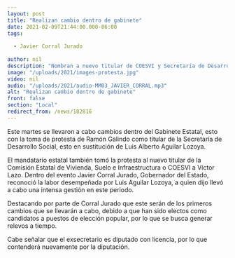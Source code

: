 ```yaml
---
layout: post
title: "Realizan cambio dentro de gabinete"
date: 2021-02-09T21:44:00.000-06:00
tags:
  
  - Javier Corral Jurado
  
author: nil
description: "Nombran a nuevo titular de COESVI y Secretaría de Desarrollo Social."
image: "/uploads/2021/images-protesta.jpg"
video: nil
audio: "/uploads/2021/audio-MM03_JAVIER_CORRAL.mp3"
alt: "Realizan cambio dentro de gabinete"
front: false
section: "Local"
redirect_from: /news/182816
---
```


Este martes se llevaron a cabo cambios dentro del Gabinete Estatal, esto con la toma de protesta de Ramón Galindo como titular de la Secretaría de Desarrollo Social, esto en sustitución de Luis Alberto Aguilar Lozoya.

El mandatario estatal también tomó la protesta al nuevo titular de la Comisión Estatal de Vivienda, Suelo e Infraestructura o COESVI a Víctor Lazo. Dentro del evento Javier Corral Jurado, Gobernador del Estado, reconoció la labor desempeñada por Luis Aguilar Lozoya, a quien dijo llevó a cabo una intensa gestión en este periodo.
 
Destacando por parte de Corral Jurado que este serán de los primeros cambios que se llevarán a cabo, debido a que han sido electos como candidatos a puestos de elección popular, por lo que se busca generar relevos a tiempo.

Cabe señalar que el exsecretario es diputado con licencia, por lo que contenderá nuevamente por la diputación.
